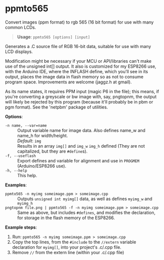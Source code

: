 # ppmto565
Convert images (ppm format) to rgb 565 (16 bit format) for use with many common LCDs.

> __Usage__: `ppmto565 [options] [input]`

Generates a .C source file of RGB 16-bit data, suitable for use with many LCD displays.

Modification might be necessary if your MCU or API/libraries can't make use of the unsigned int[] output. It also is customized for my ESP8266 use, with the Arduino IDE, where the INFLASH define, which you'll see in its output, places the image data in flash memory so as not to consume program space. Improvements are welcome (jaggz.h at gmail).

As its name states, it requires PPM input (magic P6 in the file); this means, if you're converting a greyscale or bw image with, say, pngtopnm, the output will likely be rejected by this program (because it'll probably be in pbm
or pgm format). See the 'netpbm' package of utilities.

__Options__:
<dl>
  <dt><code>-n name, --var=name</code></dt>
  <dd>Output variable name for image data. Also defines name_w and name_h for width/height.</br>
  <em>Default</em>: <code>img</code></br>
  Results in an array <code>img[]</code> and <code>img_w</code> <code>img_h</code> defined (They are not capitalized, but they are <code>#define</code>s).
  </dd>
  <dt><code>-f, --useflash</code></dt>
  <dd>Export defines and variable for alignment and use in <code>PROGMEM</code> (Arduino/ESP8266 use).</dd>
  <dt><code>-h, --help</code></dt>
  <dd>This help.</dd>
</dl>

__Examples__:
<dl>
  <dt><code>ppmto565 -n myimg someimage.ppm > someimage.cpp</code></dt>
  <dd>Outputs <code>unsigned int myimg[]</code> data, as well as defines <code>myimg_w</code> and <code>myimg_h</code></dd>
  <dt><code>pngtopnm file.png | ppmto565 -f -n myimg someimage.ppm > someimage.cpp</code></dt>
  <dd>Same as above, but includes <code>#defines</code>, and modifies the declaration, for storage in the flash memory of the ESP8266.</dd>
</dl>

__Example steps__:
1. Run: `ppmto565 -n myimg someimage.ppm > someimage.cpp`
2. Copy the top lines, from the `#include` to the `//extern` variable declaration for `myimg[]`, into your project's .c/.cpp file.
3. Remove `//` from the extern line (within your .c/.cpp file)
